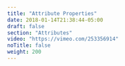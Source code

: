 ```yaml
---
title: "Attribute Properties"
date: 2018-01-14T21:38:44-05:00
draft: false
section: "Attributes"
video: "https://vimeo.com/253356914"
noTitle: false
weight: 200
---
```


